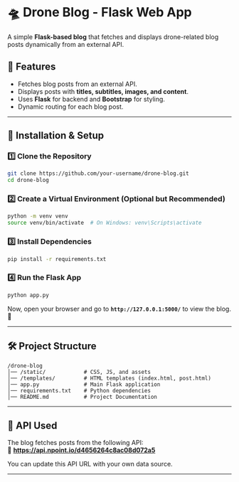 # 🛸 Drone Blog - Flask Web App  

A simple **Flask-based blog** that fetches and displays drone-related blog posts dynamically from an external API.  

## 🚀 Features  
- Fetches blog posts from an external API.  
- Displays posts with **titles, subtitles, images, and content**.  
- Uses **Flask** for backend and **Bootstrap** for styling.  
- Dynamic routing for each blog post.  

---

## 📌 Installation & Setup  

### 1️⃣ Clone the Repository  
```sh
git clone https://github.com/your-username/drone-blog.git
cd drone-blog
```

### 2️⃣ Create a Virtual Environment (Optional but Recommended)  
```sh
python -m venv venv
source venv/bin/activate  # On Windows: venv\Scripts\activate
```

### 3️⃣ Install Dependencies  
```sh
pip install -r requirements.txt
```

### 4️⃣ Run the Flask App  
```sh
python app.py
```
Now, open your browser and go to **`http://127.0.0.1:5000/`** to view the blog. 🚀  

---

## 🛠 Project Structure  
```
/drone-blog
│── /static/            # CSS, JS, and assets
│── /templates/         # HTML templates (index.html, post.html)
│── app.py              # Main Flask application
│── requirements.txt    # Python dependencies
│── README.md           # Project Documentation
```

---

## 📝 API Used  
The blog fetches posts from the following API:  
🔗 **https://api.npoint.io/d4656264c8ac08d072a5**  

You can update this API URL with your own data source.

---

